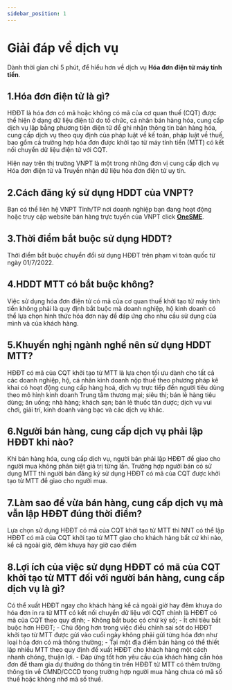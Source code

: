 ```yaml
---
sidebar_position: 1
---
```


# Giải đáp về dịch vụ

Dành thời gian chỉ 5 phút, để hiểu hơn về dịch vụ **Hóa đơn điện tử máy tính tiền**.

## 1.Hóa đơn điện tử là gì?

HĐĐT là hóa đơn có mã hoặc không có mã của cơ quan thuế (CQT) được thể hiện ở dạng dữ liệu điện tử do tổ chức, cá nhân bán hàng hóa, cung cấp dịch vụ lập bằng phương tiện điện tử để ghi nhận thông tin bán hàng hóa, cung cấp dịch vụ theo quy định của pháp luật về kế toán, pháp luật về thuế, bao gồm cả trường hợp hóa đơn được khởi tạo từ máy tính tiền (MTT) có kết nối chuyển dữ liệu điện tử với CQT.

Hiện nay trên thị trường VNPT là một trong những đơn vị cung cấp dịch vụ Hóa đơn điện tử và Truyền nhận dữ liệu hóa đơn điện tử uy tín. 

## 2.Cách đăng ký sử dụng HDDT của VNPT?

Bạn có thể liên hệ VNPT Tỉnh/TP nơi doanh nghiệp bạn đang hoạt động hoặc truy cập website bán hàng trực tuyến của VNPT click **[OneSME](https://onesme.vn/enterprise)**.

## 3.Thời điểm bắt buộc sử dụng HDDT?

Thời điểm bắt buộc chuyển đổi sử dụng HĐĐT trên phạm vi toàn quốc từ ngày 01/7/2022.

## 4.HDDT MTT có bắt buộc không?

Việc sử dụng hóa đơn điện tử có mã của cơ quan thuế khởi tạo từ máy tính tiền không phải là quy định bắt buộc mà doanh nghiệp, hộ kinh doanh có thể lựa chọn hình thức hóa đơn này để đáp ứng cho nhu cầu sử dụng của mình và của khách hàng.

## 5.Khuyến nghị ngành nghề nên sử dụng HDDT MTT?

HĐĐT có mã của CQT khởi tạo từ MTT là lựa chọn tối ưu dành cho tất cả các doanh nghiệp, hộ, cá nhân kinh doanh nộp thuế theo phương pháp kê khai có hoạt động cung cấp hàng hoá, dịch vụ trực tiếp đến người tiêu dùng theo mô hình kinh doanh Trung tâm thương mại; siêu thị; bán lẻ hàng tiêu dùng; ăn uống; nhà hàng; khách sạn; bán lẻ thuốc tân dược; dịch vụ vui chơi, giải trí, kinh doanh vàng bạc và các dịch vụ khác.

## 6.Người bán hàng, cung cấp dịch vụ phải lập HĐĐT khi nào?

Khi bán hàng hóa, cung cấp dịch vụ, người bán phải lập HĐĐT để giao cho người mua không phân biệt giá trị từng lần. Trường hợp người bán có sử dụng MTT thì người bán đăng ký sử dụng HĐĐT có mã của CQT được khởi tạo từ MTT để giao cho người mua. 


## 7.Làm sao để vừa bán hàng, cung cấp dịch vụ mà vẫn lập HĐĐT đúng thời điểm?

Lựa chọn sử dụng HĐĐT có mã của CQT khởi tạo từ MTT thì NNT có thể lập HĐĐT có mã của CQT khởi tạo từ MTT giao cho khách hàng bất cứ khi nào, kể cả ngoài giờ, đêm khuya hay giờ cao điểm

## 8.Lợi ích của việc sử dụng HĐĐT có mã của CQT khởi tạo từ MTT đối với người bán hàng, cung cấp dịch vụ là gì? 

Có thể xuất HĐĐT ngay cho khách hàng kể cả ngoài giờ hay đêm khuya do hóa đơn in ra từ MTT có kết nối chuyển dữ liệu với CQT chính là HĐĐT có mã của CQT theo quy định; - Không bắt buộc có chữ ký số; - Ít chỉ tiêu bắt buộc hơn HĐĐT; - Chủ động hơn trong việc điều chỉnh sai sót do HĐĐT khởi tạo từ MTT được gửi vào cuối ngày không phải gửi từng hóa đơn như loại hóa đơn có mã thông thường; - Tại một địa điểm bán hàng có thể thiết lập nhiều MTT theo quy định để xuất HĐĐT cho khách hàng một cách nhanh chóng, thuận lợi. - Đáp ứng tốt hơn yêu cầu của khách hàng cần hóa đơn để tham gia dự thưởng do thông tin trên HĐĐT từ MTT có thêm trường thông tin về CMND/CCCD trong trường hợp người mua hàng chưa có mã số thuế hoặc không nhớ mã số thuế.